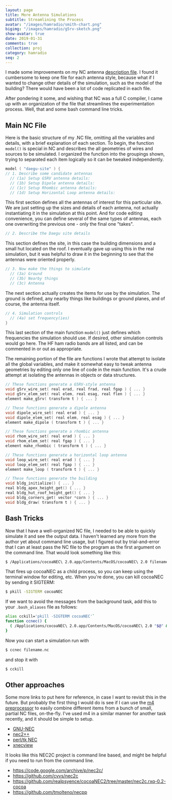 ```yaml
---
layout: page
title: More Antenna Simulations
subtitle: Streamlining the Process
avatar: "/images/hamradio/smith-chart.png"
bigimg: "/images/hamradio/g5rv-sketch.png"
show-avatar: true
date: 2019-01-31
comments: true
collection: proj
category: hamradio
seq: 2
---
```


I made some improvements on my NC antenna 
[description file](/myfiles/hamradio/daegu.nc.txt).
I found it cumbersome to keep one file for each antenna style,
because what if I wanted to change other details of the simulation,
such as the model of the building? There would have been a lot of
code replicated in each file.

After pondering it some, and wishing that NC was a full C compiler,
I came up with an organization of the file that streamlines the 
experimentation process. Well, that and some bash command line tricks.

## Main NC File

Here is the basic structure of my .NC file, omitting all the variables and
details, with a brief explanation of each section. To begin, the function
`model()` is special in NC and describes the all geometries of wires and
sources to be simulated. I organized the function into the groupings shown,
trying to separated each item logically so it can be tweaked independently. 

```cpp
model ( "daegu-site" ) {
// 1. Describe some candidate antennas
  // (1a) Setup G5RV antenna details:
  // (1b) Setup Dipole antenna details:
  // (1c) Setup Rhombic antenna details:
  // (1d) Setup Horizontal Loop antenna details:
```
This first section defines all the antennas of interest for this particular site.
We are just setting up the sizes and details of each antenna, not actually
instantiating it in the simulation at this point. And for code editing convenience,
you can define several of the same types of antennas, each one overwriting 
the previous one - only the final one "takes".

```cpp
// 2. Describe the Daegu site details
```
This section defines the site, in this case the building dimensions
and a small hut located on the roof. I eventually gave up using this in the
real simulation, but it was helpful to draw it in the beginning to see that
the antennas were oriented properly.

```cpp
// 3. Now make the things to simulate
  // (3a) Ground
  // (3b) Nearby things
  // (3c) Antenna
```
The next section actually creates the items for use by the simulation.
The ground is defined, any nearby things like buildings or ground planes,
and of course, the antenna itself.
```cpp
// 4. Simulation controls
  // (4a) set frequency(ies)
}
```
This last section of the main function `model()` just defines which frequencies 
the simulation should use. If desired, other simulation controls would go here.
The HF ham radio bands are all listed, and can be commented in or out as
appropriate.


The remaining portion of the file are functions I wrote that attempt to
isolate all the global variables, and make it somewhat easy to tweak 
antenna geometries by editing only one line of code in the main function.
It's a crude attempt at isolating the antennas in objects or data structures.

```cpp
// These functions generate a G5RV-style antenna
void g5rv_wire_set( real erad, real frad, real fgap ) { ... }
void g5rv_elem_set( real elem, real esag, real flen ) { ... }
element make_g5rv( transform t ) { ... }

// These functions generate a dipole antenna
void dipole_wire_set( real erad ) { ... }
void dipole_elem_set( real elem, real esag ) { ... }
element make_dipole ( transform t ) { ... }

// These functions generate a rhombic antenna
void rhom_wire_set( real erad ) { ... }
void rhom_elem_set( real fgap ) { ... }
element make_rhombic ( transform t ) { ... }

// These functions generate a horizontal loop antenna
void loop_wire_set( real erad ) { ... }
void loop_elem_set( real fgap ) { ... }
element make_loop ( transform t ) { ... }

// These functions generate the building
void bldg_initialize() { ... }
real bldg_apex_height_get() { ... }
real bldg_hut_roof_height_get() { ... }
void bldg_corners_get( vector *corn ) { ... }
void bldg_draw( transform t ) { ... }
```

## Bash Tricks

Now that I have a well-organized NC file, I needed to be able to quickly simulate it
and see the output data. I haven't learned any more from the author yet about command 
line usage, but I figured out by trial-and-error that I can at least pass the NC file
to the program as the first argument on the command line. That would look something
like this:

```bash
$ /Applications/cocoaNEC\ 2.0.app/Contents/MacOS/cocoaNEC\ 2.0 filename.nc &
```

That fires up cocoaNEC as a child process, so you can keep using the terminal window
for editing, etc. When you're done, you can kill cocoaNEC by sending it SIGTERM:

```bash
$ pkill -SIGTERM cocoaNEC
```

If we want to avoid the messages from the background task, add this to your
`.bash_aliases` file as follows:

```bash
alias cckill='pkill -SIGTERM cocoaNEC'`
function ccnec() {
  ( /Applications/cocoaNEC\ 2.0.app/Contents/MacOS/cocoaNEC\ 2.0 "$@" & )
}
```

Now you can start a simulation run with 

```bash
$ ccnec filename.nc
```
and stop it with
```bash
$ cckill
```


## Other approaches 

Some more links to put here for reference, in case I want to revisit this
in the future. But probably the first thing I would do is see if I can use the 
[m4 preprocessor](https://en.wikipedia.org/wiki/M4_(computer_language)) 
to easily combine different items from a bunch of small,
partial NC files, on-the-fly.  I've used m4 in a similar manner for another
task recently, and it should be simple to setup.

* [GNU-NEC](http://users.tpg.com.au/micksw012/gnu-nec.html)
* [nec2++](http://tmolteno.github.io/necpp/)
* [perl/tk NEC](http://mirror.thelifeofkenneth.com/lib/electronics_archive/A%20Perl-Tk%20Package%20for%20NEC%20Based%20Antenna%20Design.pdf)
* [xnecview](http://www.huge-man-linux.net/man1/xnecview.html)

It looks like this NEC2C project is command line based, and might be helpful
if you need to run from the command line.

* https://code.google.com/archive/p/nec2c/
* https://github.com/cvvs/nec2c
* https://github.com/realpsyence/cocoaNEC2/tree/master/nec2c.rxq-0.2-cocoa
* https://github.com/tmolteno/necpp

